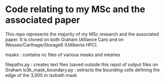 # Code relating to my MSc and the associated paper

This repo represents the majority of my MSc research and the associated paper.
It is cloned on both Graham (Alliance Can) and on Wessex/Carthage/Storage6 (UAlberta HPC).

masks : contains nc files of various masks and meshes 

filepaths.py : creates text files (saved outside this repo) of output files on Graham
ls3k_mask_boundary.py : extracts the bounding cells defining the edge of the 3,000 m isobath mask
